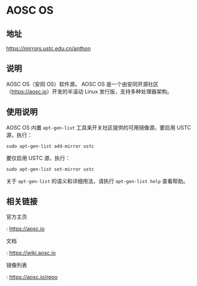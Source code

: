 # AOSC OS

## 地址

<https://mirrors.ustc.edu.cn/anthon>

## 说明

AOSC OS（安同 OS）软件源。
AOSC OS 是一个由安同开源社区（<https://aosc.io>）开发的半滚动 Linux 发行版，支持多种处理器架构。

## 使用说明

AOSC OS 内置 `apt-gen-list` 工具来开关社区提供的可用镜像源。要启用 USTC 源，执行：

```shell
sudo apt-gen-list add-mirror ustc
```

要仅启用 USTC 源，执行：

```shell
sudo apt-gen-list set-mirror ustc
```

关于 `apt-gen-list` 的语义和详细用法，请执行 `apt-gen-list help` 查看帮助。

## 相关链接

官方主页

:   <https://aosc.io>

文档

:   <https://wiki.aosc.io>

镜像列表

:   <https://aosc.io/repo>
